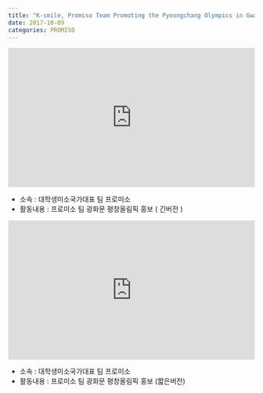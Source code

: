 ```yaml
---
title: "K-smile, Promiso Team Promoting the Pyeongchang Olympics in Gwanghwamun"
date: 2017-10-09
categories: PROMISO
---
```


<div style="width:100%; position:relative; padding-bottom: 56.25%;">
<iframe width="100%" height="100%" style="position:absolute;" src="https://www.youtube.com/embed/z_4OATLBDvM" frameborder="0" allowfullscreen></iframe>
</div>
  
* 소속 : 대학생미소국가대표 팀 프로미소
* 활동내용 : 프로미소 팀 광화문 평창올림픽 홍보 ( 긴버전 )

<div style="width:100%; position:relative; padding-bottom: 56.25%;">
<iframe width="100%" height="100%" style="position:absolute;" src="https://www.youtube.com/embed/lSK_D_Y4YZ4" frameborder="0" allowfullscreen></iframe>
</div>
  
* 소속 : 대학생미소국가대표 팀 프로미소
* 활동내용 : 프로미소 팀 광화문 평창올림픽 홍보 (짧은버전)
